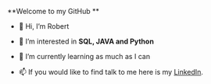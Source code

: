  **Welcome to my GitHub **

- 👋 Hi, I’m Robert

- 👀 I’m interested in **SQL, JAVA and Python**

- 🌱 I’m currently learning as much as I can

- 📫 If you would like to find talk to me here is my [LinkedIn](https://www.linkedin.com/in/szell-robert-29376913a/).
<!---
SeZzel/SeZzel is a ✨ special ✨ repository because its `README.md` (this file) appears on your GitHub profile.
You can click the Preview link to take a look at your changes.
--->
